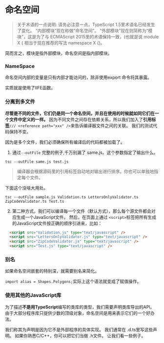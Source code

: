 # 命名空间

> 关于术语的一点说明: 请务必注意一点，TypeScript 1.5里术语名已经发生了变化。 “内部模块”现在称做“命名空间”。 “外部模块”现在则简称为“模块”，这是为了与 ECMAScript 2015里的术语保持一致，(也就是说 module X { 相当于现在推荐的写法 namespace X {)。

简而言之，模块是指外部模块，命名空间是指内部模块。

### NameSpace

命名空间内部的变量是只有内部才能访问的，除非使用export 命令将其暴露。

实质就是使用了IIFE函数。

### 分离到多文件

**尽管是不同的文件，它们仍是同一个命名空间，并且在使用的时候就如同它们在一个文件中定义的一样。** 因为不同文件之间存在依赖关系，所以我们加入了**引用标签**`/// <reference path="xxx" />`来告诉编译器文件之间的关联。 我们的测试代码保持不变。

因为是多个文件，我们必须确保所有编译后的代码都被加载了。
1. 通过`--outFile`
完整的例子,千万别漏了 same.js。这个参数指定了输出什么。
```shell
tsc --outFile same.js test.js
```
> 编译器会根据源码里的引用标签自动地对输出进行排序。你也可以单独地指定每个文件。

下面这个没啥大用处。
```
tsc --outFile sample.js Validation.ts LettersOnlyValidator.ts ZipCodeValidator.ts Test.ts
```

2. 第二种方式，我们可以编译每一个文件（默认方式），那么每个源文件都会对应生成一个JavaScript文件。 然后，在页面上通过 `<script>`标签把所有生成的JavaScript文件按正确的顺序引进来，比如：

```html
  <script src="Validation.js" type="text/javascript" />
  <script src="LettersOnlyValidator.js" type="text/javascript" />
  <script src="ZipCodeValidator.js" type="text/javascript" />
  <script src="Test.js" type="text/javascript" />
```

### 别名

如果命名空间嵌套的特别深，就需要别名来简化。

`import alias = Shapes.Polygons;`实际上这个语法就变成了赋值操作。

### 使用其他的JavaScript库
为了描述**不是用TypeScript**编写的类库的类型，我们需要声明类库导出的API。 由于大部分程序库只提供少数的顶级对象，命名空间是用来表示它们的一个好办法。

我们称其为声明是因为它不是外部程序的具体实现。 我们通常在 .d.ts里写这些声明。 如果你熟悉C/C++，你可以把它们当做 .h文件。 让我们看一些例子。
